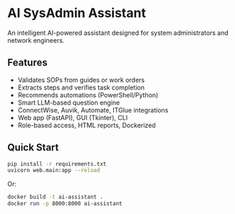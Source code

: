# AI SysAdmin Assistant

An intelligent AI-powered assistant designed for system administrators and network engineers.

## Features

- Validates SOPs from guides or work orders
- Extracts steps and verifies task completion
- Recommends automations (PowerShell/Python)
- Smart LLM-based question engine
- ConnectWise, Auvik, Automate, ITGlue integrations
- Web app (FastAPI), GUI (Tkinter), CLI
- Role-based access, HTML reports, Dockerized

## Quick Start

```bash
pip install -r requirements.txt
uvicorn web.main:app --reload
```

Or:

```bash
docker build -t ai-assistant .
docker run -p 8000:8000 ai-assistant
```
